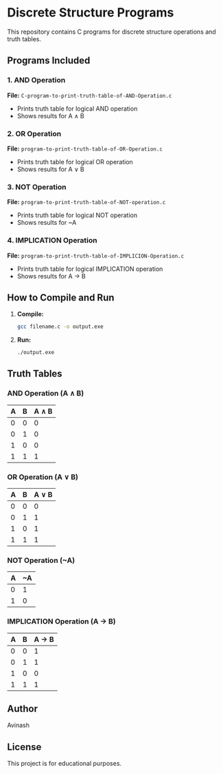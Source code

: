 # Discrete Structure Programs

This repository contains C programs for discrete structure operations and truth tables.

## Programs Included

### 1. AND Operation
**File:** `C-program-to-print-truth-table-of-AND-Operation.c`
- Prints truth table for logical AND operation
- Shows results for A ∧ B

### 2. OR Operation
**File:** `program-to-print-truth-table-of-OR-Operation.c`
- Prints truth table for logical OR operation
- Shows results for A ∨ B

### 3. NOT Operation
**File:** `program-to-print-truth-table-of-NOT-operation.c`
- Prints truth table for logical NOT operation
- Shows results for ~A

### 4. IMPLICATION Operation
**File:** `program-to-print-truth-table-of-IMPLICION-Operation.c`
- Prints truth table for logical IMPLICATION operation
- Shows results for A → B

## How to Compile and Run

1. **Compile:**
   ```bash
   gcc filename.c -o output.exe
   ```

2. **Run:**
   ```bash
   ./output.exe
   ```

## Truth Tables

### AND Operation (A ∧ B)
| A | B | A ∧ B |
|---|---|-------|
| 0 | 0 |   0   |
| 0 | 1 |   0   |
| 1 | 0 |   0   |
| 1 | 1 |   1   |

### OR Operation (A ∨ B)
| A | B | A ∨ B |
|---|---|-------|
| 0 | 0 |   0   |
| 0 | 1 |   1   |
| 1 | 0 |   1   |
| 1 | 1 |   1   |

### NOT Operation (~A)
| A | ~A |
|---|----| 
| 0 |  1 |
| 1 |  0 |

### IMPLICATION Operation (A → B)
| A | B | A → B |
|---|---|-------|
| 0 | 0 |   1   |
| 0 | 1 |   1   |
| 1 | 0 |   0   |
| 1 | 1 |   1   |

## Author
Avinash

## License
This project is for educational purposes.

